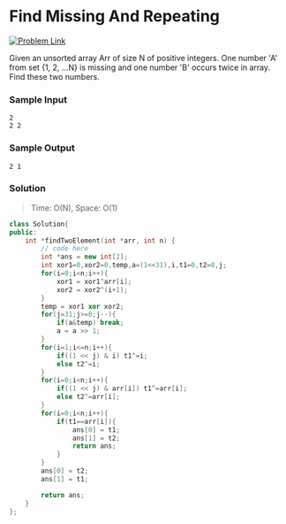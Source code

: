 # Find Missing And Repeating

[![Problem Link](https://img.shields.io/badge/GeeksforGeeks-298D46?style=for-the-badge&logo=geeksforgeeks&logoColor=white)](https://practice.geeksforgeeks.org/problems/find-missing-and-repeating2512/1/#)

Given an unsorted array Arr of size N of positive integers. One number 'A' from set {1, 2, …N} is missing and one number 'B' occurs twice in array. Find these two numbers.

### Sample Input

```
2
2 2
```

### Sample Output

```
2 1
```

### Solution

> Time: O(N), Space: O(1)

```cpp
class Solution{
public:
    int *findTwoElement(int *arr, int n) {
        // code here
        int *ans = new int[2];
        int xor1=0,xor2=0,temp,a=(1<<31),i,t1=0,t2=0,j;
        for(i=0;i<n;i++){
            xor1 = xor1^arr[i];
            xor2 = xor2^(i+1);
        }
        temp = xor1 xor xor2;
        for(j=31;j>=0;j--){
            if(a&temp) break;
            a = a >> 1;
        }
        for(i=1;i<=n;i++){
            if((1 << j) & i) t1^=i;
            else t2^=i;
        }
        for(i=0;i<n;i++){
            if((1 << j) & arr[i]) t1^=arr[i];
            else t2^=arr[i];
        }
        for(i=0;i<n;i++){
            if(t1==arr[i]){
                ans[0] = t1;
                ans[1] = t2;
                return ans;
            }
        }
        ans[0] = t2;
        ans[1] = t1;

        return ans;
    }
};
```
